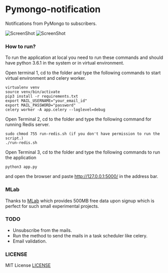 # Pymongo-notification
Notifications from PyMongo to subscribers.

![ScreenShot](https://raw.github.com/kiok46/Pymongo-notification/master/screenshots/screenshot.png)
![ScreenShot](https://raw.github.com/kiok46/Pymongo-notification/master/screenshots/screenshot2.png)

### How to run?

To run the application at local you need to run these commands and should have python 3.6.1 in the system or in virtual environment.

Open terminal 1, cd to the folder and type the following commands to start virtual environment and celery worker.
```
virtualenv venv
source venv/bin/activate
pip3 install -r requirements.txt
export MAIL_USERNAME="your_email_id"
export MAIL_PASSWORD="password"
celery worker -A app.celery --loglevel=debug
```

Open Terminal 2, cd to the folder and type the following command for running Redis server.
```
sudo chmod 755 run-redis.sh (if you don't have permission to run the script.)
./run-redis.sh
```

Open Terminal 3, cd to the folder and type the following commands to run the application
```
python3 app.py
```

and open the browser and paste http://127.0.0.1:5000/ in the address bar.

### MLab

Thanks to [MLab](https://mlab.com/) which provides 500MB free data upon signup which is perfect for such small experimental projects.

### TODO

 - Unsubscribe from the mails.
 - Run the method to send the mails in a task scheduler like celery.
 - Email validation.

### LICENSE

MIT License [LICENSE](https://github.com/kiok46/Pymongo-notification/blob/master/LICENSE)
